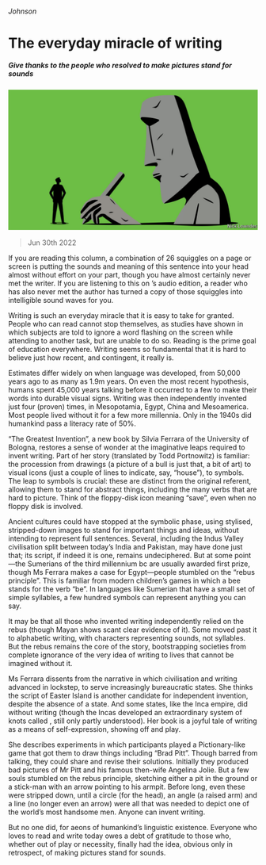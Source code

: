 ###### Johnson

# The everyday miracle of writing 

##### Give thanks to the people who resolved to make pictures stand for sounds 

![image](images/20220702_CUD002.jpg) 

> Jun 30th 2022 

If you are reading this column, a combination of 26 squiggles on a page or screen is putting the sounds and meaning of this sentence into your head almost without effort on your part, though you have almost certainly never met the writer. If you are listening to this on ’s audio edition, a reader who has also never met the author has turned a copy of those squiggles into intelligible sound waves for you. 

Writing is such an everyday miracle that it is easy to take for granted. People who can read cannot stop themselves, as studies have shown in which subjects are told to ignore a word flashing on the screen while attending to another task, but are unable to do so. Reading is the prime goal of education everywhere. Writing seems so fundamental that it is hard to believe just how recent, and contingent, it really is. 

Estimates differ widely on when language was developed, from 50,000 years ago to as many as 1.9m years. On even the most recent hypothesis, humans spent 45,000 years talking before it occurred to a few to make their words into durable visual signs. Writing was then independently invented just four (proven) times, in Mesopotamia, Egypt, China and Mesoamerica. Most people lived without it for a few more millennia. Only in the 1940s did humankind pass a literacy rate of 50%.

“The Greatest Invention”, a new book by Silvia Ferrara of the University of Bologna, restores a sense of wonder at the imaginative leaps required to invent writing. Part of her story (translated by Todd Portnowitz) is familiar: the procession from drawings (a picture of a bull is just that, a bit of art) to visual icons (just a couple of lines to indicate, say, “house”), to symbols. The leap to symbols is crucial: these are distinct from the original referent, allowing them to stand for abstract things, including the many verbs that are hard to picture. Think of the floppy-disk icon meaning “save”, even when no floppy disk is involved. 

Ancient cultures could have stopped at the symbolic phase, using stylised, stripped-down images to stand for important things and ideas, without intending to represent full sentences. Several, including the Indus Valley civilisation split between today’s India and Pakistan, may have done just that; its script, if indeed it is one, remains undeciphered. But at some point—the Sumerians of the third millennium bc are usually awarded first prize, though Ms Ferrara makes a case for Egypt—people stumbled on the “rebus principle”. This is familiar from modern children’s games in which a bee stands for the verb “be”. In languages like Sumerian that have a small set of simple syllables, a few hundred symbols can represent anything you can say. 

It may be that all those who invented writing independently relied on the rebus (though Mayan shows scant clear evidence of it). Some moved past it to alphabetic writing, with characters representing sounds, not syllables. But the rebus remains the core of the story, bootstrapping societies from complete ignorance of the very idea of writing to lives that cannot be imagined without it. 

Ms Ferrara dissents from the narrative in which civilisation and writing advanced in lockstep, to serve increasingly bureaucratic states. She thinks the script of Easter Island is another candidate for independent invention, despite the absence of a state. And some states, like the Inca empire, did without writing (though the Incas developed an extraordinary system of knots called , still only partly understood). Her book is a joyful tale of writing as a means of self-expression, showing off and play. 

She describes experiments in which participants played a Pictionary-like game that got them to draw things including “Brad Pitt”. Though barred from talking, they could share and revise their solutions. Initially they produced bad pictures of Mr Pitt and his famous then-wife Angelina Jolie. But a few souls stumbled on the rebus principle, sketching either a pit in the ground or a stick-man with an arrow pointing to his armpit. Before long, even these were stripped down, until a circle (for the head), an angle (a raised arm) and a line (no longer even an arrow) were all that was needed to depict one of the world’s most handsome men. Anyone can invent writing.

But no one did, for aeons of humankind’s linguistic existence. Everyone who loves to read and write today owes a debt of gratitude to those who, whether out of play or necessity, finally had the idea, obvious only in retrospect, of making pictures stand for sounds.





